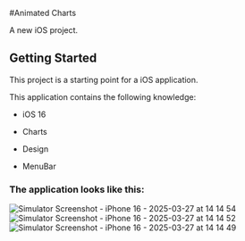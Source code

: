 #Animated Charts

A new iOS project.

## Getting Started

This project is a starting point for a iOS application.

This application contains the following knowledge:


- iOS 16

- Charts

- Design

- MenuBar

### The application looks like this:

![Simulator Screenshot - iPhone 16 - 2025-03-27 at 14 14 54](https://github.com/user-attachments/assets/44c6cd25-e5f6-48ce-9fbb-43fa5e9bc270)
![Simulator Screenshot - iPhone 16 - 2025-03-27 at 14 14 52](https://github.com/user-attachments/assets/2561406e-1e3f-4bea-af9d-b7580a644ec9)
![Simulator Screenshot - iPhone 16 - 2025-03-27 at 14 14 49](https://github.com/user-attachments/assets/08a17742-e0ae-456b-90e5-849cac50415b)



